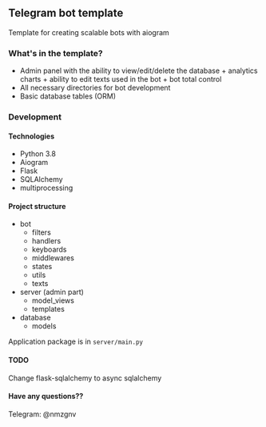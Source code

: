 ## Telegram bot template

Template for creating scalable bots with aiogram

### What's in the template?

* Admin panel with the ability to view/edit/delete the database + analytics charts + ability to edit texts used in the
  bot + bot total control
* All necessary directories for bot development
* Basic database tables (ORM)

### Development

#### Technologies

* Python 3.8
* Aiogram
* Flask
* SQLAlchemy
* multiprocessing

#### Project structure

* bot
    * filters
    * handlers
    * keyboards
    * middlewares
    * states
    * utils
    * texts
* server (admin part)
    * model_views
    * templates
* database
    * models

Application package is in `server/main.py`

#### TODO

Change flask-sqlalchemy to async sqlalchemy

#### Have any questions??

Telegram: @nmzgnv
